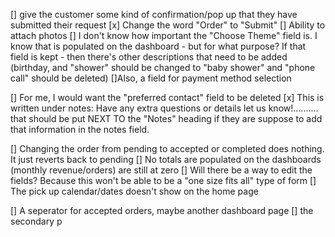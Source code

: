 [] give the customer some kind of confirmation/pop up that they have submitted their request
[x] Change the word "Order" to "Submit"
[] Ability to attach photos
[] I don't know how important the "Choose Theme" field is. I know that is populated on the dashboard - but for what purpose? If that field is kept - then there's other descriptions that need to be added (birthday, and "shower" should be changed to "baby shower" and "phone call" should be deleted)
[]Also, a field for payment method selection

[] For me, I would want the "preferred contact" field to be deleted
[x] This is written under notes: Have any extra questions or details let us know!.......... that should be put NEXT TO the "Notes" heading if they are suppose to add that information in the notes field.

[] Changing the order from pending to accepted or completed does nothing. It just reverts back to pending
[] No totals are populated on the dashboards (monthly revenue/orders) are still at zero
[] Will there be a way to edit the fields? Because this won't be able to be a "one size fits all" type of form
[] The pick up calendar/dates doesn't show on the home page

[] A seperator for accepted orders, maybe another dashboard page
[] the secondary p

